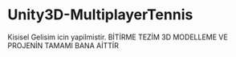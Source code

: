 # Unity3D-MultiplayerTennis

Kisisel Gelisim icin yapilmistir.
BİTİRME TEZİM 3D MODELLEME VE PROJENİN TAMAMI BANA AİTTİR
